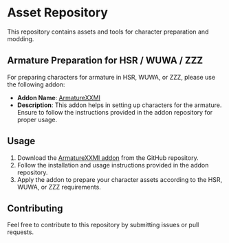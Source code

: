 # Asset Repository

This repository contains assets and tools for character preparation and modding. 

## Armature Preparation for HSR / WUWA / ZZZ

For preparing characters for armature in HSR, WUWA, or ZZZ, please use the following addon:

- **Addon Name**: [ArmatureXXMI](https://github.com/Seris0/Gustav0/tree/main/Addons/ArmatureXXMI)
- **Description**: This addon helps in setting up characters for the armature. Ensure to follow the instructions provided in the addon repository for proper usage.

## Usage

1. Download the [ArmatureXXMI addon](https://github.com/Seris0/Gustav0/tree/main/Addons/ArmatureXXMI) from the GitHub repository.
2. Follow the installation and usage instructions provided in the addon repository.
3. Apply the addon to prepare your character assets according to the HSR, WUWA, or ZZZ requirements.

## Contributing

Feel free to contribute to this repository by submitting issues or pull requests.

